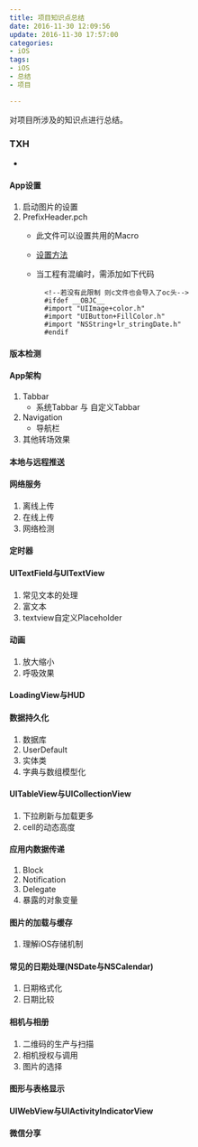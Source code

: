 ```yaml
---
title: 项目知识点总结
date: 2016-11-30 12:09:56
update: 2016-11-30 17:57:00
categories: 
- iOS
tags:
- iOS
- 总结
- 项目

---
```

对项目所涉及的知识点进行总结。
### TXH
-
#### App设置
1. 启动图片的设置
2. PrefixHeader.pch
	* 此文件可以设置共用的Macro
	* [设置方法](http://www.jianshu.com/p/a19bb67d705e)
	* 当工程有混编时，需添加如下代码 
	
			<!--若没有此限制 则c文件也会导入了oc头-->
			#ifdef __OBJC__
			#import "UIImage+color.h"
			#import "UIButton+FillColor.h"
			#import "NSString+lr_stringDate.h"
			#endif

#### 版本检测
#### App架构
1. Tabbar
	* 系统Tabbar 与 自定义Tabbar
2. Navigation
	* 导航栏 
3. 其他转场效果

#### 本地与远程推送
#### 网络服务
1. 离线上传
2. 在线上传
3. 网络检测

#### 定时器
#### UITextField与UITextView
1. 常见文本的处理
2. 富文本
3. textview自定义Placeholder

#### 动画
1. 放大缩小
2. 呼吸效果

#### LoadingView与HUD 
#### 数据持久化
1. 数据库
2. UserDefault
3. 实体类
4. 字典与数组模型化

#### UITableView与UICollectionView
1. 下拉刷新与加载更多
2. cell的动态高度

#### 应用内数据传递
1. Block
2. Notification
3. Delegate
4. 暴露的对象变量

#### 图片的加载与缓存
1. 理解iOS存储机制

#### 常见的日期处理(NSDate与NSCalendar)
1.  日期格式化
2.  日期比较

#### 相机与相册
1. 二维码的生产与扫描
2. 相机授权与调用
3. 图片的选择

#### 图形与表格显示
#### UIWebView与UIActivityIndicatorView
#### 微信分享